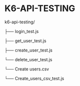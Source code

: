 # K6-API-TESTING

k6-api-testing/

├── login_test.js

├── get_user_test.js

├── create_user_test.js

└── delete_user_test.js

└── Create users.csv

└── Create_users_csv_test.js
